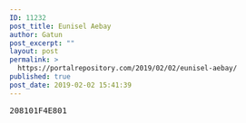 ```yaml
---
ID: 11232
post_title: Eunisel Aebay
author: Gatun
post_excerpt: ""
layout: post
permalink: >
  https://portalrepository.com/2019/02/02/eunisel-aebay/
published: true
post_date: 2019-02-02 15:41:39
---
```

<pre>208101F4E801</pre>